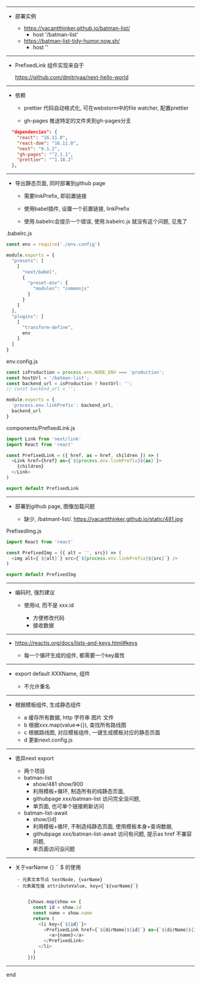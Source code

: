 
---

 - 部署实例
    
    - https://vacantthinker.github.io/batman-list/
        - host '/batman-list'
    - https://batman-list-tidy-humor.now.sh/
        - host ''

---

 - PrefixedLink 组件实现来自于

    https://github.com/dmitriyaa/next-hello-world

---

 - 依赖
    
    - prettier 代码自动格式化, 可在webstorm中的file watcher, 配置prettier
    
    - gh-pages 推送特定的文件夹到gh-pages分支

```json
  "dependencies": {
    "react": "16.11.0",
    "react-dom": "16.11.0",
    "next": "9.1.2",
    "gh-pages": "^2.1.1",
    "prettier": "^1.18.2"
  },

```

---

 - 导出静态页面, 同时部署到github page
    
    - 需要linkPrefix, 即前置链接
    
    - 使用babel插件, 设置一个前置链接, linkPrefix
    
    - 使用.babelrc会提示一个错误, 使用.babelrc.js 就没有这个问题, 见鬼了

.babelrc.js
```javascript
const env = require('./env.config')

module.exports = {
  "presets": [
    [
      "next/babel",
      {
        "preset-env": {
          "modules": "commonjs"
        }
      }
    ]
  ],
  "plugins": [
    [
      "transform-define",
      env
    ]
  ]
}


```

env.config.js
```javascript
const isProduction = process.env.NODE_ENV === 'production';
const hostUrl = '/batman-list';
const backend_url = isProduction ? hostUrl: '';
// const backend_url = '';

module.exports = {
  'process.env.linkPrefix': backend_url,
  backend_url
}


```

components/PrefixedLink.js
```javascript
import Link from 'next/link'
import React from 'react'

const PrefixedLink = ({ href, as = href, children }) => (
  <Link href={href} as={`${process.env.linkPrefix}${as}`}>
    {children}
  </Link>
)

export default PrefixedLink

```

---

 - 部署到github page, 图像加载问题
    
    - 缺少, /batmant-list/. https://vacantthinker.github.io/static/481.jpg

PrefixedImg.js
```javascript
import React from 'react'

const PrefixedImg = ({ alt = '', src}) => (
  <img alt={`${alt}`} src={`${process.env.linkPrefix}${src}`} />
)

export default PrefixedImg


```

---

 - 编码时, 强烈建议
    
    - 使用id, 而不是 xxx.id
    
        - 方便修改代码
        - 接收数据

---

 - https://reactjs.org/docs/lists-and-keys.html#keys
    
    - 每一个循环生成的组件, 都需要一个key属性

---

 - export default XXXName, 组件
    
    - 不允许重名

--- 

 - 根据模板组件, 生成静态组件
    
    - a 缓存所有数据, http 字符串 图片 文件
    - b 根据xxx.map(value=>{}), 查找所有路线图
    - c 根据路线图, 对应模板组件, 一键生成模板对应的静态页面
    - d 更新next.config.js

---

 - 诡异next export
    
    - 两个项目
    - batman-list
        - show/481 show/900
        - 利用模板+循环, 制造所有的纯静态页面, 
        - githubpage xxx/batman-list 访问完全没问题, 
        - 单页面, 也可单个链接刷新访问
    - batman-list-await
        - show/[id]
        - 利用模板+循环, 不制造纯静态页面, 使用模板本身+查询数据, 
        - githubpage xxx/batman-list-await 访问有问题, 提示as href 不兼容问题,
        - 单页面访问没问题

---

 - 关于varName {} `` $ 的使用
``` 
    - 元素文本节点 textNode, {varName}
    - 元素属性值 attributeValue, key={`${varName}`}
        
```
    
```javascript
        {shows.map(show => {
          const id = show.id
          const name = show.name
          return (
            <li key={`${id}`}>
              <PrefixedLink href={`${dirName}${id}`} as={`${dirName}${id}`}>
                <a>{name}</a>
              </PrefixedLink>
            </li>
          )
        })}

```

---
end
